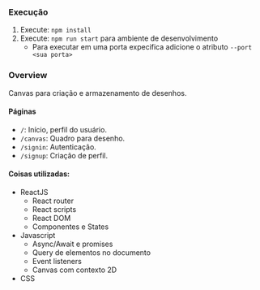 ### Execução

1. Execute: `npm install`
2. Execute: `npm run start` para ambiente de desenvolvimento
   - Para executar em uma porta expecifica adicione o atributo `--port <sua porta>`

### Overview

Canvas para criação e armazenamento de desenhos.

#### Páginas

- `/`: Início, perfil do usuário.
- `/canvas`: Quadro para desenho.
- `/signin`: Autenticação.
- `/signup`: Criação de perfil.

#### Coisas utilizadas:
- ReactJS
  - React router
  - React scripts
  - React DOM
  - Componentes e States
- Javascript
  - Async/Await e promises
  - Query de elementos no documento
  - Event listeners
  - Canvas com contexto 2D
- CSS


